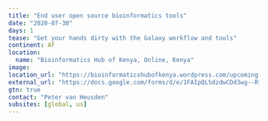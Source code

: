 ```yaml
---
title: "End user open source bioinformatics tools"
date: "2020-07-30"
days: 1
tease: "Get your hands dirty with the Galaxy workflow and tools"
continent: AF
location:
  name: "Bioinformatics Hub of Kenya, Online, Kenya"
image: 
location_url: "https://bioinformaticshubofkenya.wordpress.com/upcoming-event/"
external_url: "https://docs.google.com/forms/d/e/1FAIpQLSdzdwCDd3wg--RfGJff54sz1hEV-r5Kuzj-5YIEbrHStJjpew/viewform"
gtn: true
contact: "Peter van Heusden"
subsites: [global, us]
---
```

